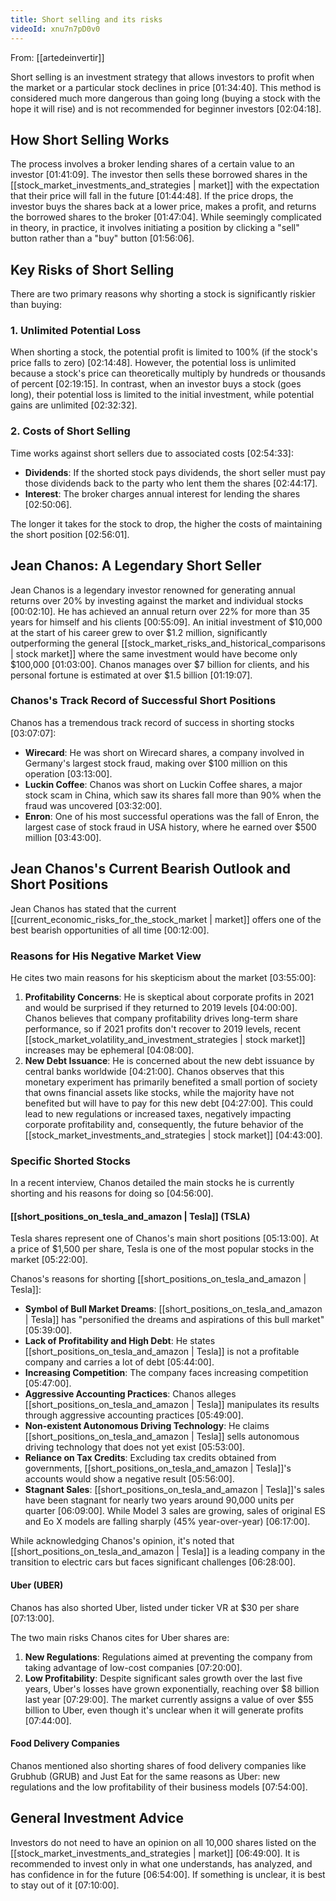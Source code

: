 ```yaml
---
title: Short selling and its risks
videoId: xnu7n7pD0v0
---
```


From: [[artedeinvertir]] <br/> 

Short selling is an investment strategy that allows investors to profit when the market or a particular stock declines in price <a class="yt-timestamp" data-t="01:34:40">[01:34:40]</a>. This method is considered much more dangerous than going long (buying a stock with the hope it will rise) and is not recommended for beginner investors <a class="yt-timestamp" data-t="02:04:18">[02:04:18]</a>.

## How Short Selling Works

The process involves a broker lending shares of a certain value to an investor <a class="yt-timestamp" data-t="01:41:09">[01:41:09]</a>. The investor then sells these borrowed shares in the [[stock_market_investments_and_strategies | market]] with the expectation that their price will fall in the future <a class="yt-timestamp" data-t="01:44:48">[01:44:48]</a>. If the price drops, the investor buys the shares back at a lower price, makes a profit, and returns the borrowed shares to the broker <a class="yt-timestamp" data-t="01:47:04">[01:47:04]</a>. While seemingly complicated in theory, in practice, it involves initiating a position by clicking a "sell" button rather than a "buy" button <a class="yt-timestamp" data-t="01:56:06">[01:56:06]</a>.

## Key Risks of Short Selling

There are two primary reasons why shorting a stock is significantly riskier than buying:

### 1. Unlimited Potential Loss
When shorting a stock, the potential profit is limited to 100% (if the stock's price falls to zero) <a class="yt-timestamp" data-t="02:14:48">[02:14:48]</a>. However, the potential loss is unlimited because a stock's price can theoretically multiply by hundreds or thousands of percent <a class="yt-timestamp" data-t="02:19:15">[02:19:15]</a>. In contrast, when an investor buys a stock (goes long), their potential loss is limited to the initial investment, while potential gains are unlimited <a class="yt-timestamp" data-t="02:32:32">[02:32:32]</a>.

### 2. Costs of Short Selling
Time works against short sellers due to associated costs <a class="yt-timestamp" data-t="02:54:33">[02:54:33]</a>:
*   **Dividends**: If the shorted stock pays dividends, the short seller must pay those dividends back to the party who lent them the shares <a class="yt-timestamp" data-t="02:44:17">[02:44:17]</a>.
*   **Interest**: The broker charges annual interest for lending the shares <a class="yt-timestamp" data-t="02:50:06">[02:50:06]</a>.

The longer it takes for the stock to drop, the higher the costs of maintaining the short position <a class="yt-timestamp" data-t="02:56:01">[02:56:01]</a>.

## Jean Chanos: A Legendary Short Seller

Jean Chanos is a legendary investor renowned for generating annual returns over 20% by investing against the market and individual stocks <a class="yt-timestamp" data-t="00:02:10">[00:02:10]</a>. He has achieved an annual return over 22% for more than 35 years for himself and his clients <a class="yt-timestamp" data-t="00:55:09">[00:55:09]</a>. An initial investment of $10,000 at the start of his career grew to over $1.2 million, significantly outperforming the general [[stock_market_risks_and_historical_comparisons | stock market]] where the same investment would have become only $100,000 <a class="yt-timestamp" data-t="01:03:00">[01:03:00]</a>. Chanos manages over $7 billion for clients, and his personal fortune is estimated at over $1.5 billion <a class="yt-timestamp" data-t="01:19:07">[01:19:07]</a>.

### Chanos's Track Record of Successful Short Positions
Chanos has a tremendous track record of success in shorting stocks <a class="yt-timestamp" data-t="03:07:07">[03:07:07]</a>:
*   **Wirecard**: He was short on Wirecard shares, a company involved in Germany's largest stock fraud, making over $100 million on this operation <a class="yt-timestamp" data-t="03:13:00">[03:13:00]</a>.
*   **Luckin Coffee**: Chanos was short on Luckin Coffee shares, a major stock scam in China, which saw its shares fall more than 90% when the fraud was uncovered <a class="yt-timestamp" data-t="03:32:00">[03:32:00]</a>.
*   **Enron**: One of his most successful operations was the fall of Enron, the largest case of stock fraud in USA history, where he earned over $500 million <a class="yt-timestamp" data-t="03:43:00">[03:43:00]</a>.

## Jean Chanos's Current Bearish Outlook and Short Positions

Jean Chanos has stated that the current [[current_economic_risks_for_the_stock_market | market]] offers one of the best bearish opportunities of all time <a class="yt-timestamp" data-t="00:12:00">[00:12:00]</a>.

### Reasons for His Negative Market View
He cites two main reasons for his skepticism about the market <a class="yt-timestamp" data-t="03:55:00">[03:55:00]</a>:
1.  **Profitability Concerns**: He is skeptical about corporate profits in 2021 and would be surprised if they returned to 2019 levels <a class="yt-timestamp" data-t="04:00:00">[04:00:00]</a>. Chanos believes that company profitability drives long-term share performance, so if 2021 profits don't recover to 2019 levels, recent [[stock_market_volatility_and_investment_strategies | stock market]] increases may be ephemeral <a class="yt-timestamp" data-t="04:08:00">[04:08:00]</a>.
2.  **New Debt Issuance**: He is concerned about the new debt issuance by central banks worldwide <a class="yt-timestamp" data-t="04:21:00">[04:21:00]</a>. Chanos observes that this monetary experiment has primarily benefited a small portion of society that owns financial assets like stocks, while the majority have not benefited but will have to pay for this new debt <a class="yt-timestamp" data-t="04:27:00">[04:27:00]</a>. This could lead to new regulations or increased taxes, negatively impacting corporate profitability and, consequently, the future behavior of the [[stock_market_investments_and_strategies | stock market]] <a class="yt-timestamp" data-t="04:43:00">[04:43:00]</a>.

### Specific Shorted Stocks
In a recent interview, Chanos detailed the main stocks he is currently shorting and his reasons for doing so <a class="yt-timestamp" data-t="04:56:00">[04:56:00]</a>.

#### [[short_positions_on_tesla_and_amazon | Tesla]] (TSLA)
Tesla shares represent one of Chanos's main short positions <a class="yt-timestamp" data-t="05:13:00">[05:13:00]</a>. At a price of $1,500 per share, Tesla is one of the most popular stocks in the market <a class="yt-timestamp" data-t="05:22:00">[05:22:00]</a>.

Chanos's reasons for shorting [[short_positions_on_tesla_and_amazon | Tesla]]:
*   **Symbol of Bull Market Dreams**: [[short_positions_on_tesla_and_amazon | Tesla]] has "personified the dreams and aspirations of this bull market" <a class="yt-timestamp" data-t="05:39:00">[05:39:00]</a>.
*   **Lack of Profitability and High Debt**: He states [[short_positions_on_tesla_and_amazon | Tesla]] is not a profitable company and carries a lot of debt <a class="yt-timestamp" data-t="05:44:00">[05:44:00]</a>.
*   **Increasing Competition**: The company faces increasing competition <a class="yt-timestamp" data-t="05:47:00">[05:47:00]</a>.
*   **Aggressive Accounting Practices**: Chanos alleges [[short_positions_on_tesla_and_amazon | Tesla]] manipulates its results through aggressive accounting practices <a class="yt-timestamp" data-t="05:49:00">[05:49:00]</a>.
*   **Non-existent Autonomous Driving Technology**: He claims [[short_positions_on_tesla_and_amazon | Tesla]] sells autonomous driving technology that does not yet exist <a class="yt-timestamp" data-t="05:53:00">[05:53:00]</a>.
*   **Reliance on Tax Credits**: Excluding tax credits obtained from governments, [[short_positions_on_tesla_and_amazon | Tesla]]'s accounts would show a negative result <a class="yt-timestamp" data-t="05:56:00">[05:56:00]</a>.
*   **Stagnant Sales**: [[short_positions_on_tesla_and_amazon | Tesla]]'s sales have been stagnant for nearly two years around 90,000 units per quarter <a class="yt-timestamp" data-t="06:09:00">[06:09:00]</a>. While Model 3 sales are growing, sales of original ES and Eo X models are falling sharply (45% year-over-year) <a class="yt-timestamp" data-t="06:17:00">[06:17:00]</a>.

While acknowledging Chanos's opinion, it's noted that [[short_positions_on_tesla_and_amazon | Tesla]] is a leading company in the transition to electric cars but faces significant challenges <a class="yt-timestamp" data-t="06:28:00">[06:28:00]</a>.

#### Uber (UBER)
Chanos has also shorted Uber, listed under ticker VR at $30 per share <a class="yt-timestamp" data-t="07:13:00">[07:13:00]</a>.

The two main risks Chanos cites for Uber shares are:
1.  **New Regulations**: Regulations aimed at preventing the company from taking advantage of low-cost companies <a class="yt-timestamp" data-t="07:20:00">[07:20:00]</a>.
2.  **Low Profitability**: Despite significant sales growth over the last five years, Uber's losses have grown exponentially, reaching over $8 billion last year <a class="yt-timestamp" data-t="07:29:00">[07:29:00]</a>. The market currently assigns a value of over $55 billion to Uber, even though it's unclear when it will generate profits <a class="yt-timestamp" data-t="07:44:00">[07:44:00]</a>.

#### Food Delivery Companies
Chanos mentioned also shorting shares of food delivery companies like Grubhub (GRUB) and Just Eat for the same reasons as Uber: new regulations and the low profitability of their business models <a class="yt-timestamp" data-t="07:54:00">[07:54:00]</a>.

## General Investment Advice
Investors do not need to have an opinion on all 10,000 shares listed on the [[stock_market_investments_and_strategies | market]] <a class="yt-timestamp" data-t="06:49:00">[06:49:00]</a>. It is recommended to invest only in what one understands, has analyzed, and has confidence in for the future <a class="yt-timestamp" data-t="06:54:00">[06:54:00]</a>. If something is unclear, it is best to stay out of it <a class="yt-timestamp" data-t="07:10:00">[07:10:00]</a>.
